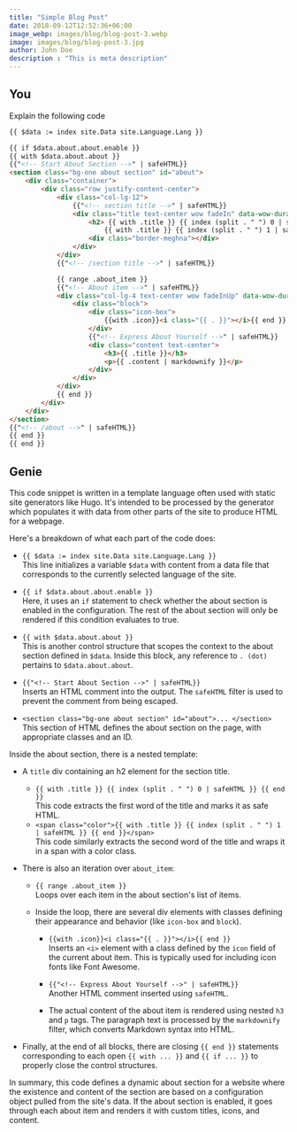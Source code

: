 ```yaml
---
title: "Simple Blog Post"
date: 2018-09-12T12:52:36+06:00
image_webp: images/blog/blog-post-3.webp
image: images/blog/blog-post-3.jpg
author: John Doe
description : "This is meta description"
---
```


## You

Explain the following code

```html
{{ $data := index site.Data site.Language.Lang }}

{{ if $data.about.about.enable }}
{{ with $data.about.about }}
{{"<!-- Start About Section -->" | safeHTML}}
<section class="bg-one about section" id="about">
	<div class="container">
		<div class="row justify-content-center">
			<div class="col-lg-12">
				{{"<!-- section title -->" | safeHTML}}
				<div class="title text-center wow fadeIn" data-wow-duration="1500ms">
					<h2> {{ with .title }} {{ index (split . " ") 0 | safeHTML }} {{ end }}<span class="color">
						{{ with .title }} {{ index (split . " ") 1 | safeHTML }} {{ end }} </span></h2>
					<div class="border-meghna"></div>
				</div>
			</div>
			{{"<!-- /section title -->" | safeHTML}}

			{{ range .about_item }}
			{{"<!-- About item -->" | safeHTML}}
			<div class="col-lg-4 text-center wow fadeInUp" data-wow-duration="500ms">
				<div class="block">
					<div class="icon-box">
						{{with .icon}}<i class="{{ . }}"></i>{{ end }}
					</div>
					{{"<!-- Express About Yourself -->" | safeHTML}}
					<div class="content text-center">
						<h3>{{ .title }}</h3>
						<p>{{ .content | markdownify }}</p>
					</div>
				</div>
			</div>
			{{ end }}
		</div>
	</div>
</section>
{{"<!-- /about -->" | safeHTML}}
{{ end }}
{{ end }}

```

## Genie

This code snippet is written in a template language often used with static site generators like Hugo. It's intended to be processed by the generator which populates it with data from other parts of the site to produce HTML for a webpage.

Here's a breakdown of what each part of the code does:

- `{{ $data := index site.Data site.Language.Lang }}`  
  This line initializes a variable `$data` with content from a data file that corresponds to the currently selected language of the site.

- `{{ if $data.about.about.enable }}`  
  Here, it uses an `if` statement to check whether the about section is enabled in the configuration. The rest of the about section will only be rendered if this condition evaluates to true.

- `{{ with $data.about.about }}`  
  This is another control structure that scopes the context to the about section defined in `$data`. Inside this block, any reference to `. (dot)` pertains to `$data.about.about`.

- `{{"<!-- Start About Section -->" | safeHTML}}`  
  Inserts an HTML comment into the output. The `safeHTML` filter is used to prevent the comment from being escaped.

- `<section class="bg-one about section" id="about">... </section>`  
  This section of HTML defines the about section on the page, with appropriate classes and an ID.

Inside the about section, there is a nested template:

- A `title` div containing an h2 element for the section title.
  - `{{ with .title }} {{ index (split . " ") 0 | safeHTML }} {{ end }}`  
    This code extracts the first word of the title and marks it as safe HTML.
  - `<span class="color">{{ with .title }} {{ index (split . " ") 1 | safeHTML }} {{ end }}</span>`  
    This code similarly extracts the second word of the title and wraps it in a span with a color class.

- There is also an iteration over `about_item`:
  - `{{ range .about_item }}`  
    Loops over each item in the about section's list of items.

  - Inside the loop, there are several div elements with classes defining their appearance and behavior (like `icon-box` and `block`).
    - `{{with .icon}}<i class="{{ . }}"></i>{{ end }}`  
      Inserts an `<i>` element with a class defined by the `icon` field of the current about item. This is typically used for including icon fonts like Font Awesome.

    - `{{"<!-- Express About Yourself -->" | safeHTML}}`  
      Another HTML comment inserted using `safeHTML`.

    - The actual content of the about item is rendered using nested `h3` and `p` tags. The paragraph text is processed by the `markdownify` filter, which converts Markdown syntax into HTML.

- Finally, at the end of all blocks, there are closing `{{ end }}` statements corresponding to each open `{{ with ... }}` and `{{ if ... }}` to properly close the control structures.

In summary, this code defines a dynamic about section for a website where the existence and content of the section are based on a configuration object pulled from the site's data. If the about section is enabled, it goes through each about item and renders it with custom titles, icons, and content.